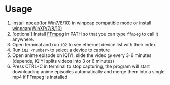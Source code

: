 Usage
=====
1. Install [npcap(for Win7/8/10)](https://nmap.org/npcap/) in winpcap compatible mode or install [winpcap(WinXP/7/8/10)](https://winpcap.org)
2. [optional] Install [FFmpeg](https://ffmpeg.zeranoe.com/builds/) in PATH so that you can type `ffmpeg` to call it anywhere.
3. Open terminal and run `iQ2` to see ethernet device list with their index
4. Run `iQ2 <number>` to select a device to capture
5. Open anime episode on iQIYI, slide the video @ every 3-6 minutes (depends, iQIYI splits videos into 3 or 6 minutes)
6. Press CTRL+C in terminal to stop capturing, the program will start downloading anime episodes automatically and merge them into a single mp4 if FFmpeg is installed
